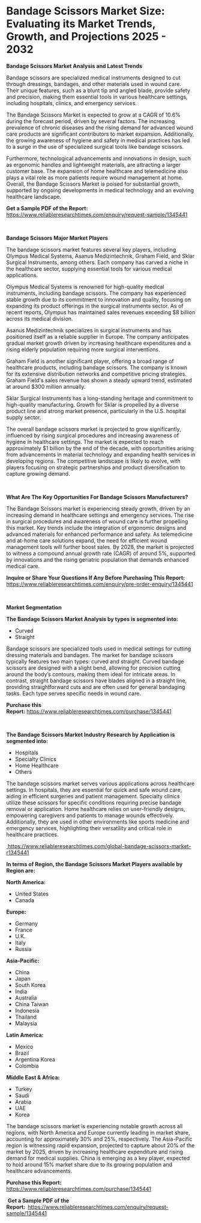 <p><h1>Bandage Scissors Market Size: Evaluating its Market Trends, Growth, and Projections 2025 - 2032</h1></p><p><strong>Bandage Scissors Market Analysis and Latest Trends</strong></p>
<p><p>Bandage scissors are specialized medical instruments designed to cut through dressings, bandages, and other materials used in wound care. Their unique features, such as a blunt tip and angled blade, provide safety and precision, making them essential tools in various healthcare settings, including hospitals, clinics, and emergency services.</p><p>The Bandage Scissors Market is expected to grow at a CAGR of 10.6% during the forecast period, driven by several factors. The increasing prevalence of chronic diseases and the rising demand for advanced wound care products are significant contributors to market expansion. Additionally, the growing awareness of hygiene and safety in medical practices has led to a surge in the use of specialized surgical tools like bandage scissors. </p><p>Furthermore, technological advancements and innovations in design, such as ergonomic handles and lightweight materials, are attracting a larger customer base. The expansion of home healthcare and telemedicine also plays a vital role as more patients require wound management at home. Overall, the Bandage Scissors Market is poised for substantial growth, supported by ongoing developments in medical technology and an evolving healthcare landscape.</p></p>
<p><strong>Get a Sample PDF of the Report:&nbsp;</strong> <a href="https://www.reliableresearchtimes.com/enquiry/request-sample/1345441?utm_campaign=2954&utm_medium=2&utm_source=Github&utm_content=ia&utm_term=13042025&utm_id=bandage-scissors">https://www.reliableresearchtimes.com/enquiry/request-sample/1345441</a></p>
<p>&nbsp;</p>
<p><strong>Bandage Scissors Major Market Players</strong></p>
<p><p>The bandage scissors market features several key players, including Olympus Medical Systems, Asanus Medizintechnik, Graham Field, and Sklar Surgical Instruments, among others. Each company has carved a niche in the healthcare sector, supplying essential tools for various medical applications.</p><p>Olympus Medical Systems is renowned for high-quality medical instruments, including bandage scissors. The company has experienced stable growth due to its commitment to innovation and quality, focusing on expanding its product offerings in the surgical instruments sector. As of recent reports, Olympus has maintained sales revenues exceeding $8 billion across its medical division.</p><p>Asanus Medizintechnik specializes in surgical instruments and has positioned itself as a reliable supplier in Europe. The company anticipates gradual market growth driven by increasing healthcare expenditures and a rising elderly population requiring more surgical interventions.</p><p>Graham Field is another significant player, offering a broad range of healthcare products, including bandage scissors. The company is known for its extensive distribution networks and competitive pricing strategies. Graham Field's sales revenue has shown a steady upward trend, estimated at around $300 million annually.</p><p>Sklar Surgical Instruments has a long-standing heritage and commitment to high-quality manufacturing. Growth for Sklar is propelled by a diverse product line and strong market presence, particularly in the U.S. hospital supply sector.</p><p>The overall bandage scissors market is projected to grow significantly, influenced by rising surgical procedures and increasing awareness of hygiene in healthcare settings. The market is expected to reach approximately $1 billion by the end of the decade, with opportunities arising from advancements in material technology and expanding health services in developing regions. The competitive landscape is likely to evolve, with players focusing on strategic partnerships and product diversification to capture growing demand.</p></p>
<p>&nbsp;</p>
<p><strong>What Are The Key Opportunities For Bandage Scissors Manufacturers?</strong></p>
<p><p>The Bandage Scissors market is experiencing steady growth, driven by an increasing demand in healthcare settings and emergency services. The rise in surgical procedures and awareness of wound care is further propelling this market. Key trends include the integration of ergonomic designs and advanced materials for enhanced performance and safety. As telemedicine and at-home care solutions expand, the need for efficient wound management tools will further boost sales. By 2028, the market is projected to witness a compound annual growth rate (CAGR) of around 5%, supported by innovations and the rising geriatric population that demands enhanced medical care.</p></p>
<p><strong>Inquire or Share Your Questions If Any Before Purchasing This Report:</strong> <a href="https://www.reliableresearchtimes.com/enquiry/pre-order-enquiry/1345441?utm_campaign=2954&utm_medium=2&utm_source=Github&utm_content=ia&utm_term=13042025&utm_id=bandage-scissors">https://www.reliableresearchtimes.com/enquiry/pre-order-enquiry/1345441</a></p>
<p>&nbsp;</p>
<p><strong>Market Segmentation</strong></p>
<p><strong>The Bandage Scissors Market Analysis by types is segmented into:</strong></p>
<p><ul><li>Curved</li><li>Straight</li></ul></p>
<p><p>Bandage scissors are specialized tools used in medical settings for cutting dressing materials and bandages. The market for bandage scissors typically features two main types: curved and straight. Curved bandage scissors are designed with a slight bend, allowing for precision cutting around the body’s contours, making them ideal for intricate areas. In contrast, straight bandage scissors have blades aligned in a straight line, providing straightforward cuts and are often used for general bandaging tasks. Each type serves specific needs in wound care.</p></p>
<p><strong>Purchase this Report:&nbsp;</strong><a href="https://www.reliableresearchtimes.com/purchase/1345441?utm_campaign=2954&utm_medium=2&utm_source=Github&utm_content=ia&utm_term=13042025&utm_id=bandage-scissors">https://www.reliableresearchtimes.com/purchase/1345441</a></p>
<p>&nbsp;</p>
<p><strong>The Bandage Scissors Market Industry Research by Application is segmented into:</strong></p>
<p><ul><li>Hospitals</li><li>Specialty Clinics</li><li>Home Healthcare</li><li>Others</li></ul></p>
<p><p>The bandage scissors market serves various applications across healthcare settings. In hospitals, they are essential for quick and safe wound care, aiding in efficient surgeries and patient management. Specialty clinics utilize these scissors for specific conditions requiring precise bandage removal or application. Home healthcare relies on user-friendly designs, empowering caregivers and patients to manage wounds effectively. Additionally, they are used in other environments like sports medicine and emergency services, highlighting their versatility and critical role in healthcare practices.</p></p>
<p><a href="https://www.reliableresearchtimes.com/global-bandage-scissors-market-r1345441?utm_campaign=2954&utm_medium=2&utm_source=Github&utm_content=ia&utm_term=13042025&utm_id=bandage-scissors">&nbsp;https://www.reliableresearchtimes.com/global-bandage-scissors-market-r1345441</a></p>
<p><strong>In terms of Region, the Bandage Scissors Market Players available by Region are:</strong></p>
<p>
    <p> <strong> North America: </strong>
        <ul>
            <li>United States</li>
            <li>Canada</li>
        </ul>
        </p> 
    <p> <strong> Europe: </strong>
        <ul>
            <li>Germany</li>
            <li>France</li>
            <li>U.K.</li>
            <li>Italy</li>
            <li>Russia</li>
        </ul>
        </p> 
    <p> <strong> Asia-Pacific: </strong>
        <ul>
            <li>China</li>
            <li>Japan</li>
            <li>South Korea</li>
            <li>India</li>
            <li>Australia</li>
            <li>China Taiwan</li>
            <li>Indonesia</li>
            <li>Thailand</li>
            <li>Malaysia</li>
        </ul>
        </p> 
    <p> <strong> Latin America: </strong>
        <ul>
            <li>Mexico</li>
            <li>Brazil</li>
            <li>Argentina Korea</li>
            <li>Colombia</li>
        </ul>
        </p> 
    <p> <strong> Middle East & Africa: </strong>
        <ul>
            <li>Turkey</li>
            <li>Saudi</li>
            <li>Arabia</li>
            <li>UAE</li>
            <li>Korea</li>
        </ul>
    </p>
    </p>
<p><p>The bandage scissors market is experiencing notable growth across all regions, with North America and Europe currently leading in market share, accounting for approximately 30% and 25%, respectively. The Asia-Pacific region is witnessing rapid expansion, projected to capture about 20% of the market by 2025, driven by increasing healthcare expenditure and rising demand for medical supplies. China is emerging as a key player, expected to hold around 15% market share due to its growing population and healthcare advancements.</p></p>
<p><strong>Purchase this Report: </strong><a href="https://www.reliableresearchtimes.com/purchase/1345441?utm_campaign=2954&utm_medium=2&utm_source=Github&utm_content=ia&utm_term=13042025&utm_id=bandage-scissors">https://www.reliableresearchtimes.com/purchase/1345441</a></p>
<p>&nbsp;<strong>Get a Sample PDF of the Report:&nbsp;&nbsp;</strong><a href="https://www.reliableresearchtimes.com/enquiry/request-sample/1345441?utm_campaign=2954&utm_medium=2&utm_source=Github&utm_content=ia&utm_term=13042025&utm_id=bandage-scissors">https://www.reliableresearchtimes.com/enquiry/request-sample/1345441</a></p>
<p><strong></strong></p>
<p><p></p><p></p><p></p></p>